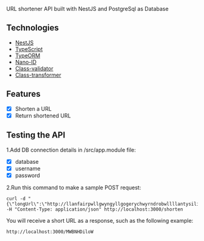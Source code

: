 URL shortener API built with NestJS and PostgreSql as Database

## Technologies


- [NestJS](https://nestjs.com/)
- [TypeScript](https://www.typescriptlang.org/)
- [TypeORM](https://typeorm.io/)
- [Nano-ID](https://www.npmjs.com/package/nanoid)
- [Class-validator](https://www.npmjs.com/package/class-validator)
- [Class-transformer](https://www.npmjs.com/package/class-transformer)

## Features 

- [x]  Shorten a URL
- [x]  Return shortened URL

## Testing the API
1.Add DB connection details in /src/app.module file:
  - [x]    database 
  - [x]    username 
  - [x]    password 
   
2.Run this command to make a sample POST request:
```
curl -d "{\"longUrl\":\"http://llanfairpwllgwyngyllgogerychwyrndrobwllllantysiliogogogoch.co.uk\"}" -H "Content-Type: application/json" http://localhost:3000/shorten
```


You will receive a short URL as a response, such as the following example:
```
http://localhost:3000/MWBNHDiloW
```


